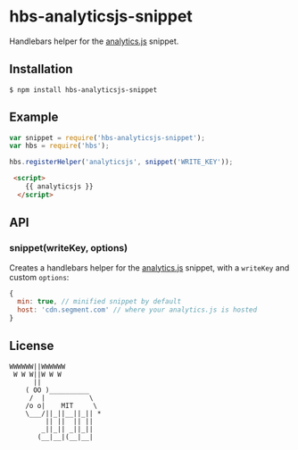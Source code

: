 # hbs-analyticsjs-snippet

  Handlebars helper for the [analytics.js](segmentio/analytics.js) snippet.

## Installation
  
    $ npm install hbs-analyticsjs-snippet

## Example

```js
var snippet = require('hbs-analyticsjs-snippet');
var hbs = require('hbs');

hbs.registerHelper('analyticsjs', snippet('WRITE_KEY'));
```

```html
 <script>
    {{ analyticsjs }}
  </script>
```

## API

### snippet(writeKey, options)
  
  Creates a handlebars helper for the [analytics.js](segmentio/analytics.js) snippet, with a `writeKey` and custom `options`:

```js
{
  min: true, // minified snippet by default
  host: 'cdn.segment.com' // where your analytics.js is hosted
}
```


## License

```
WWWWWW||WWWWWW
 W W W||W W W
      ||
    ( OO )__________
     /  |           \
    /o o|    MIT     \
    \___/||_||__||_|| *
         || ||  || ||
        _||_|| _||_||
       (__|__|(__|__|
```
